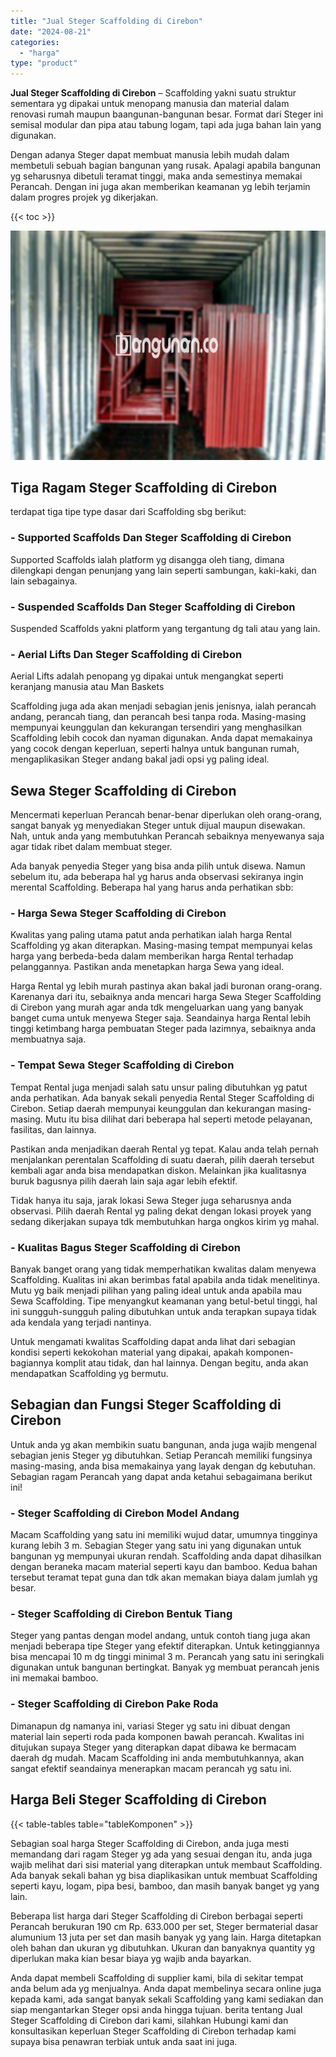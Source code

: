 ```yaml
---
title: "Jual Steger Scaffolding di Cirebon"
date: "2024-08-21"
categories: 
  - "harga"
type: "product"
---
```


**Jual Steger Scaffolding di Cirebon** – Scaffolding yakni suatu struktur sementara yg dipakai untuk menopang manusia dan material dalam renovasi rumah maupun baangunan-bangunan besar. Format dari Steger ini semisal modular dan pipa atau tabung logam, tapi ada juga bahan lain yang digunakan.

Dengan adanya Steger dapat membuat manusia lebih mudah dalam membetuli sebuah bagian bangunan yang rusak. Apalagi apabila bangunan yg seharusnya dibetuli teramat tinggi, maka anda semestinya memakai Perancah. Dengan ini juga akan memberikan keamanan yg lebih terjamin dalam progres projek yg dikerjakan.

{{< toc >}}

![Jual Steger Scaffolding di Cirebon](/images/sewa-scaffolding-steger-15.png)

## Tiga Ragam Steger Scaffolding di Cirebon

terdapat tiga tipe type dasar dari Scaffolding sbg berikut:

### \- Supported Scaffolds Dan Steger Scaffolding di Cirebon

Supported Scaffolds ialah platform yg disangga oleh tiang, dimana dilengkapi dengan penunjang yang lain seperti sambungan, kaki-kaki, dan lain sebagainya.

### \- Suspended Scaffolds Dan Steger Scaffolding di Cirebon

Suspended Scaffolds yakni platform yang tergantung dg tali atau yang lain.

### \- Aerial Lifts Dan Steger Scaffolding di Cirebon

Aerial Lifts adalah penopang yg dipakai untuk mengangkat seperti keranjang manusia atau Man Baskets

Scaffolding juga ada akan menjadi sebagian jenis jenisnya, ialah perancah andang, perancah tiang, dan perancah besi tanpa roda. Masing-masing mempunyai keunggulan dan kekurangan tersendiri yang menghasilkan Scaffolding lebih cocok dan nyaman digunakan. Anda dapat memakainya yang cocok dengan keperluan, seperti halnya untuk bangunan rumah, mengaplikasikan Steger andang bakal jadi opsi yg paling ideal.

## Sewa Steger Scaffolding di Cirebon

Mencermati keperluan Perancah benar-benar diperlukan oleh orang-orang, sangat banyak yg menyediakan Steger untuk dijual maupun disewakan. Nah, untuk anda yang membutuhkan Perancah sebaiknya menyewanya saja agar tidak ribet dalam membuat steger.

Ada banyak penyedia Steger yang bisa anda pilih untuk disewa. Namun sebelum itu, ada beberapa hal yg harus anda observasi sekiranya ingin merental Scaffolding. Beberapa hal yang harus anda perhatikan sbb:

### \- Harga Sewa Steger Scaffolding di Cirebon

Kwalitas yang paling utama patut anda perhatikan ialah harga Rental Scaffolding yg akan diterapkan. Masing-masing tempat mempunyai kelas harga yang berbeda-beda dalam memberikan harga Rental terhadap pelanggannya. Pastikan anda menetapkan harga Sewa yang ideal.

Harga Rental yg lebih murah pastinya akan bakal jadi buronan orang-orang. Karenanya dari itu, sebaiknya anda mencari harga Sewa Steger Scaffolding di Cirebon yang murah agar anda tdk mengeluarkan uang yang banyak banget cuma untuk menyewa Steger saja. Seandainya harga Rental lebih tinggi ketimbang harga pembuatan Steger pada lazimnya, sebaiknya anda membuatnya saja.

### \- Tempat Sewa Steger Scaffolding di Cirebon

Tempat Rental juga menjadi salah satu unsur paling dibutuhkan yg patut anda perhatikan. Ada banyak sekali penyedia Rental Steger Scaffolding di Cirebon. Setiap daerah mempunyai keunggulan dan kekurangan masing-masing. Mutu itu bisa dilihat dari beberapa hal seperti metode pelayanan, fasilitas, dan lainnya.

Pastikan anda menjadikan daerah Rental yg tepat. Kalau anda telah pernah menjalankan perentalan Scaffolding di suatu daerah, pilih daerah tersebut kembali agar anda bisa mendapatkan diskon. Melainkan jika kualitasnya buruk bagusnya pilih daerah lain saja agar lebih efektif.

Tidak hanya itu saja, jarak lokasi Sewa Steger juga seharusnya anda observasi. Pilih daerah Rental yg paling dekat dengan lokasi proyek yang sedang dikerjakan supaya tdk membutuhkan harga ongkos kirim yg mahal.

### \- Kualitas Bagus Steger Scaffolding di Cirebon

Banyak banget orang yang tidak memperhatikan kwalitas dalam menyewa Scaffolding. Kualitas ini akan berimbas fatal apabila anda tidak menelitinya. Mutu yg baik menjadi pilihan yang paling ideal untuk anda apabila mau Sewa Scaffolding. Tipe menyangkut keamanan yang betul-betul tinggi, hal ini sungguh-sungguh paling dibutuhkan untuk anda terapkan supaya tidak ada kendala yang terjadi nantinya.

Untuk mengamati kwalitas Scaffolding dapat anda lihat dari sebagian kondisi seperti kekokohan material yang dipakai, apakah komponen-bagiannya komplit atau tidak, dan hal lainnya. Dengan begitu, anda akan mendapatkan Scaffolding yg bermutu.

## Sebagian dan Fungsi Steger Scaffolding di Cirebon

Untuk anda yg akan membikin suatu bangunan, anda juga wajib mengenal sebagian jenis Steger yg dibutuhkan. Setiap Perancah memiliki fungsinya masing-masing, anda bisa memakainya yang layak dengan dg kebutuhan. Sebagian ragam Perancah yang dapat anda ketahui sebagaimana berikut ini!

### \- Steger Scaffolding di Cirebon Model Andang

Macam Scaffolding yang satu ini memiliki wujud datar, umumnya tingginya kurang lebih 3 m. Sebagian Steger yang satu ini yang digunakan untuk bangunan yg mempunyai ukuran rendah. Scaffolding anda dapat dihasilkan dengan beraneka macam material seperti kayu dan bamboo. Kedua bahan tersebut teramat tepat guna dan tdk akan memakan biaya dalam jumlah yg besar.

### \- Steger Scaffolding di Cirebon Bentuk Tiang

Steger yang pantas dengan model andang, untuk contoh tiang juga akan menjadi beberapa tipe Steger yang efektif diterapkan. Untuk ketinggiannya bisa mencapai 10 m dg tinggi minimal 3 m. Perancah yang satu ini seringkali digunakan untuk bangunan bertingkat. Banyak yg membuat perancah jenis ini memakai bamboo.

### \- Steger Scaffolding di Cirebon Pake Roda

Dimanapun dg namanya ini, variasi Steger yg satu ini dibuat dengan material lain seperti roda pada komponen bawah perancah. Kwalitas ini ditujukan supaya Steger yang diterapkan dapat dibawa ke bermacam daerah dg mudah. Macam Scaffolding ini anda membutuhkannya, akan sangat efektif seandainya menerapkan macam perancah yg satu ini.

## Harga Beli Steger Scaffolding di Cirebon

{{< table-tables table="tableKomponen" >}}

Sebagian soal harga Steger Scaffolding di Cirebon, anda juga mesti memandang dari ragam Steger yg ada yang sesuai dengan itu, anda juga wajib melihat dari sisi material yang diterapkan untuk membaut Scaffolding. Ada banyak sekali bahan yg bisa diaplikasikan untuk membuat Scaffolding seperti kayu, logam, pipa besi, bamboo, dan masih banyak banget yg yang lain.

Beberapa list harga dari Steger Scaffolding di Cirebon berbagai seperti Perancah berukuran 190 cm Rp. 633.000 per set, Steger bermaterial dasar alumunium 13 juta per set dan masih banyak yg yang lain. Harga ditetapkan oleh bahan dan ukuran yg dibutuhkan. Ukuran dan banyaknya quantity yg diperlukan maka kian besar biaya yg wajib anda bayarkan.

Anda dapat membeli Scaffolding di supplier kami, bila di sekitar tempat anda belum ada yg menjualnya. Anda dapat membelinya secara online juga kepada kami, ada sangat banyak sekali Scaffolding yang kami sediakan dan siap mengantarkan Steger opsi anda hingga tujuan. berita tentang Jual Steger Scaffolding di Cirebon dari kami, silahkan Hubungi kami dan konsultasikan keperluan Steger Scaffolding di Cirebon terhadap kami supaya bisa penawran terbiak untuk anda saat ini juga.
